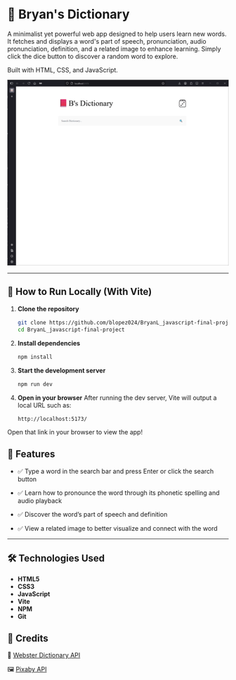 # 📕 Bryan's Dictionary

A minimalist yet powerful web app designed to help users learn new words. It fetches and displays a word's part of speech, pronunciation, audio pronunciation, definition, and a related image to enhance learning. Simply click the dice button to discover a random word to explore.

Built with HTML, CSS, and JavaScript.

![Screenshot](./public/dictionary_preview.gif)

---

## 🔧 How to Run Locally (With Vite)

1. **Clone the repository**

   ```bash
   git clone https://github.com/blopez024/BryanL_javascript-final-project.git
   cd BryanL_javascript-final-project
   ```

2. **Install dependencies**

   ```bash
   npm install
   ```

3. **Start the development server**

   ```bash
   npm run dev
   ```

4. **Open in your browser**
   After running the dev server, Vite will output a local URL such as:

   ```arduino
   http://localhost:5173/
   ```

Open that link in your browser to view the app!

## 🚀 Features

- ✅ Type a word in the search bar and press Enter or click the search button

- ✅ Learn how to pronounce the word through its phonetic spelling and audio playback

- ✅ Discover the word’s part of speech and definition

- ✅ View a related image to better visualize and connect with the word

---

## 🛠️ Technologies Used

- **HTML5**
- **CSS3**
- **JavaScript**
- **Vite**
- **NPM**
- **Git**

## 🙌 Credits

🧾 [Webster Dictionary API](https://dictionaryapi.com/products/api-collegiate-dictionary)

🖼️ [Pixaby API](https://pixabay.com/)
